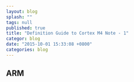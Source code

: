 ```yaml
---
layout: blog
splash: ""
tags: null
published: true
title: "Definition Guide to Cortex M4 Note - 1"
categor: blog
date: "2015-10-01 15:33:08 +0800"
categories: blog
---
```




## ARM

